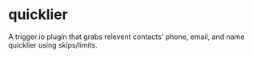quicklier
======================

A trigger.io plugin that grabs relevent contacts' phone, email, and name quicklier using skips/limits.
